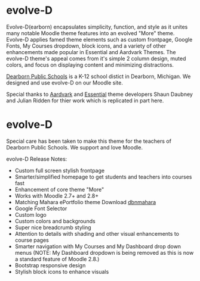 evolve-D
======================

Evolve-D(earborn) encapsulates simplicity, function, and style as it unites many notable Moodle theme features into an evolved "More" theme. Evolve-D applies famed theme elements such as custom frontpage, Google Fonts, My Courses dropdown, block icons, and a variety of other enhancements made popular in Essential and Aardvark Themes.  The evolve-D theme's appeal comes from it's simple 2 column design, muted colors, and focus on displaying content and minimizing distractions.

[Dearborn Public Schools](http://dearbornschools.org) is a K-12 school distict in Dearborn, Michigan. We designed and use evolve-D on our Moodle site.

Special thanks to [Aardvark](https://moodle.org/plugins/view.php?plugin=theme_aardvark) and [Essential](https://moodle.org/plugins/view.php?plugin=theme_essential) theme developers Shaun Daubney and Julian Ridden for thier work which is replicated in part here.

evolve-D
======================
Special care has been taken to make this theme for the teachers of Dearborn Public Schools.  We support and love Moodle.

evolve-D Release Notes:
 - Custom full screen stylish frontpage
 - Smarter/simplified homepage to get students and teachers into courses fast
 - Enhancement of core theme "More"
 - Works with Moodle 2.7+ and 2.8+
 - Matching Mahara ePortfolio theme Download [dbnmahara](https://github.com/kennibc/dbnmahara)
 - Google Font Selector
 - Custom logo
 - Custom colors and backgrounds
 - Super nice breadcrumb styling
 - Attention to details with shading and other visual enhancements to course pages
 - Smarter navigation with My Courses and My Dashboard drop down menus
(NOTE:  My Dashboard dropdown is being removed as this is now a standard feature of Moodle 2.8.)
 - Bootstrap responsive design
 - Stylish block icons to enhance visuals
